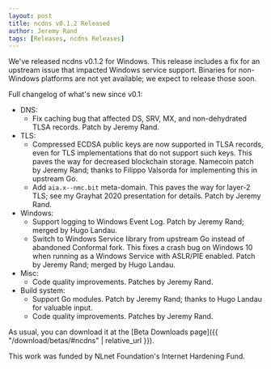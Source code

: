 ```yaml
---
layout: post
title: ncdns v0.1.2 Released
author: Jeremy Rand
tags: [Releases, ncdns Releases]
---
```


We've released ncdns v0.1.2 for Windows.  This release includes a fix for an upstream issue that impacted Windows service support.  Binaries for non-Windows platforms are not yet available; we expect to release those soon.

Full changelog of what's new since v0.1:

* DNS:
    - Fix caching bug that affected DS, SRV, MX, and non-dehydrated TLSA records.  Patch by Jeremy Rand.
* TLS:
    - Compressed ECDSA public keys are now supported in TLSA records, even for TLS implementations that do not support such keys.  This paves the way for decreased blockchain storage.   Namecoin patch by Jeremy Rand; thanks to Filippo Valsorda for implementing this in upstream Go.
    - Add `aia.x--nmc.bit` meta-domain.  This paves the way for layer-2 TLS; see my Grayhat 2020 presentation for details.  Patch by Jeremy Rand.
* Windows:
    - Support logging to Windows Event Log.  Patch by Jeremy Rand; merged by Hugo Landau.
    - Switch to Windows Service library from upstream Go instead of abandoned Conformal fork.  This fixes a crash bug on Windows 10 when running as a Windows Service with ASLR/PIE enabled.  Patch by Jeremy Rand; merged by Hugo Landau.
* Misc:
    - Code quality improvements.  Patches by Jeremy Rand.
* Build system:
    - Support Go modules.  Patch by Jeremy Rand; thanks to Hugo Landau for valuable input.
    - Code quality improvements.  Patches by Jeremy Rand.

As usual, you can download it at the [Beta Downloads page]({{ "/download/betas/#ncdns" | relative_url }}).

This work was funded by NLnet Foundation's Internet Hardening Fund.
